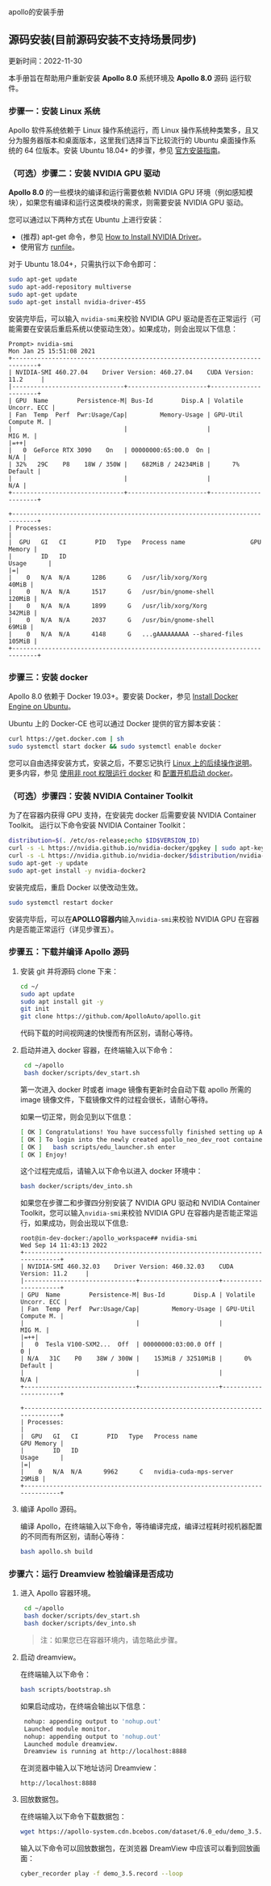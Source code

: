 apollo的安装手册
## 源码安装(目前源码安装不支持场景同步)

更新时间：2022-11-30

本手册旨在帮助用户重新安装 **Apollo 8.0** 系统环境及 **Apollo 8.0** 源码 运行软件。

### [](https://apollo.baidu.com/Apollo-Homepage-Document/Apollo_Doc_CN_8_0/%E5%AE%89%E8%A3%85%E8%AF%B4%E6%98%8E/%E6%BA%90%E7%A0%81%E5%AE%89%E8%A3%85#%E6%AD%A5%E9%AA%A4%E4%B8%80%EF%BC%9A%E5%AE%89%E8%A3%85-linux-%E7%B3%BB%E7%BB%9F)步骤一：安装 Linux 系统

Apollo 软件系统依赖于 Linux 操作系统运行，而 Linux 操作系统种类繁多，且又分为服务器版本和桌面版本，这里我们选择当下比较流行的 Ubuntu 桌面操作系统的 64 位版本。安装 Ubuntu 18.04+ 的步骤，参见 [官方安装指南](https://ubuntu.com/tutorials/install-ubuntu-desktop)。

### [](https://apollo.baidu.com/Apollo-Homepage-Document/Apollo_Doc_CN_8_0/%E5%AE%89%E8%A3%85%E8%AF%B4%E6%98%8E/%E6%BA%90%E7%A0%81%E5%AE%89%E8%A3%85#%EF%BC%88%E5%8F%AF%E9%80%89%EF%BC%89%E6%AD%A5%E9%AA%A4%E4%BA%8C%EF%BC%9A%E5%AE%89%E8%A3%85-nvidia-gpu-%E9%A9%B1%E5%8A%A8)（可选）步骤二：安装 NVIDIA GPU 驱动

**Apollo 8.0** 的一些模块的编译和运行需要依赖 NVIDIA GPU 环境（例如感知模块），如果您有编译和运行这类模块的需求，则需要安装 NVIDIA GPU 驱动。

您可以通过以下两种方式在 Ubuntu 上进行安装：

- (推荐) apt-get 命令，参见 [How to Install NVIDIA Driver](https://github.com/NVIDIA/nvidia-docker/wiki/Frequently-Asked-Questions#how-do-i-install-the-nvidia-driver)。
- 使用官方 [runfile](https://www.nvidia.com/en-us/drivers/unix/)。

对于 Ubuntu 18.04+，只需执行以下命令即可：

```bash
sudo apt-get update
sudo apt-add-repository multiverse
sudo apt-get update
sudo apt-get install nvidia-driver-455
```

安装完毕后，可以输入 `nvidia-smi`来校验 NVIDIA GPU 驱动是否在正常运行（可能需要在安装后重启系统以使驱动生效）。如果成功，则会出现以下信息：

```text
Prompt> nvidia-smi
Mon Jan 25 15:51:08 2021
+-----------------------------------------------------------------------------+
| NVIDIA-SMI 460.27.04    Driver Version: 460.27.04    CUDA Version: 11.2     |
|-------------------------------+----------------------+----------------------+
| GPU  Name        Persistence-M| Bus-Id        Disp.A | Volatile Uncorr. ECC |
| Fan  Temp  Perf  Pwr:Usage/Cap|         Memory-Usage | GPU-Util  Compute M. |
|                               |                      |               MIG M. |
|=++|
|   0  GeForce RTX 3090    On   | 00000000:65:00.0  On |                  N/A |
| 32%   29C    P8    18W / 350W |    682MiB / 24234MiB |      7%      Default |
|                               |                      |                  N/A |
+-------------------------------+----------------------+----------------------+

+-----------------------------------------------------------------------------+
| Processes:                                                                  |
|  GPU   GI   CI        PID   Type   Process name                  GPU Memory |
|        ID   ID                                                   Usage      |
|=|
|    0   N/A  N/A      1286      G   /usr/lib/xorg/Xorg                 40MiB |
|    0   N/A  N/A      1517      G   /usr/bin/gnome-shell              120MiB |
|    0   N/A  N/A      1899      G   /usr/lib/xorg/Xorg                342MiB |
|    0   N/A  N/A      2037      G   /usr/bin/gnome-shell               69MiB |
|    0   N/A  N/A      4148      G   ...gAAAAAAAAA --shared-files      105MiB |
+-----------------------------------------------------------------------------+
```

### [](https://apollo.baidu.com/Apollo-Homepage-Document/Apollo_Doc_CN_8_0/%E5%AE%89%E8%A3%85%E8%AF%B4%E6%98%8E/%E6%BA%90%E7%A0%81%E5%AE%89%E8%A3%85#%E6%AD%A5%E9%AA%A4%E4%B8%89%EF%BC%9A%E5%AE%89%E8%A3%85-docker)步骤三：安装 docker

Apollo 8.0 依赖于 Docker 19.03+。要安装 Docker，参见 [Install Docker Engine on Ubuntu](https://docs.docker.com/engine/install/ubuntu/)。

Ubuntu 上的 Docker-CE 也可以通过 Docker 提供的官方脚本安装：

```bash
curl https://get.docker.com | sh
sudo systemctl start docker && sudo systemctl enable docker
```

您可以自由选择安装方式，安装之后，不要忘记执行 [Linux 上的后续操作说明](https://docs.docker.com/engine/install/linux-postinstall/)。更多内容，参见 [使用非 root 权限运行 docker](https://docs.docker.com/engine/install/linux-postinstall/#manage-docker-as-a-non-root-user) 和 [配置开机启动 docker](https://docs.docker.com/engine/install/linux-postinstall/#configure-docker-to-start-on-boot)。

### [](https://apollo.baidu.com/Apollo-Homepage-Document/Apollo_Doc_CN_8_0/%E5%AE%89%E8%A3%85%E8%AF%B4%E6%98%8E/%E6%BA%90%E7%A0%81%E5%AE%89%E8%A3%85#%EF%BC%88%E5%8F%AF%E9%80%89%EF%BC%89%E6%AD%A5%E9%AA%A4%E5%9B%9B%EF%BC%9A%E5%AE%89%E8%A3%85-nvidia-container-toolkit)（可选）步骤四：安装 NVIDIA Container Toolkit

为了在容器内获得 GPU 支持，在安装完 docker 后需要安装 NVIDIA Container Toolkit。 运行以下命令安装 NVIDIA Container Toolkit：

```bash
distribution=$(. /etc/os-release;echo $ID$VERSION_ID)
curl -s -L https://nvidia.github.io/nvidia-docker/gpgkey | sudo apt-key add -
curl -s -L https://nvidia.github.io/nvidia-docker/$distribution/nvidia-docker.list | sudo tee /etc/apt/sources.list.d/nvidia-docker.list
sudo apt-get -y update
sudo apt-get install -y nvidia-docker2
```

安装完成后，重启 Docker 以使改动生效。

```bash
sudo systemctl restart docker
```

安装完毕后，可以在**APOLLO容器内**输入`nvidia-smi`来校验 NVIDIA GPU 在容器内是否能正常运行（详见步骤五）。

### [](https://apollo.baidu.com/Apollo-Homepage-Document/Apollo_Doc_CN_8_0/%E5%AE%89%E8%A3%85%E8%AF%B4%E6%98%8E/%E6%BA%90%E7%A0%81%E5%AE%89%E8%A3%85#%E6%AD%A5%E9%AA%A4%E4%BA%94%EF%BC%9A%E4%B8%8B%E8%BD%BD%E5%B9%B6%E7%BC%96%E8%AF%91-apollo-%E6%BA%90%E7%A0%81)步骤五：下载并编译 Apollo 源码

1. 安装 git 并将源码 clone 下来：
    
    ```bash
    cd ~/
    sudo apt update
    sudo apt install git -y
    git init
    git clone https://github.com/ApolloAuto/apollo.git
    ```
    
    代码下载的时间视网速的快慢而有所区别，请耐心等待。
    
2. 启动并进入 docker 容器，在终端输入以下命令：
    
    ```bash
     cd ~/apollo
     bash docker/scripts/dev_start.sh
    ```
    
    第一次进入 docker 时或者 image 镜像有更新时会自动下载 apollo 所需的 image 镜像文件，下载镜像文件的过程会很长，请耐心等待。
    
    如果一切正常，则会见到以下信息：
    
    ```bash
    [ OK ] Congratulations! You have successfully finished setting up Apollo Dev Environment.
    [ OK ] To login into the newly created apollo_neo_dev_root container, please run the following command:
    [ OK ]   bash scripts/edu_launcher.sh enter
    [ OK ] Enjoy!
    ```
    
    这个过程完成后，请输入以下命令以进入 docker 环境中：
    
    ```bash
    bash docker/scripts/dev_into.sh
    ```
    
    如果您在步骤二和步骤四分别安装了 NVIDIA GPU 驱动和 NVIDIA Container Toolkit，您可以输入`nvidia-smi`来校验 NVIDIA GPU 在容器内是否能正常运行，如果成功，则会出现以下信息:
    
    ```text
    root@in-dev-docker:/apollo_workspace## nvidia-smi 
    Wed Sep 14 11:43:13 2022       
    +-----------------------------------------------------------------------------+
    | NVIDIA-SMI 460.32.03    Driver Version: 460.32.03    CUDA Version: 11.2     |
    |-------------------------------+----------------------+----------------------+
    | GPU  Name        Persistence-M| Bus-Id        Disp.A | Volatile Uncorr. ECC |
    | Fan  Temp  Perf  Pwr:Usage/Cap|         Memory-Usage | GPU-Util  Compute M. |
    |                               |                      |               MIG M. |
    |=++|
    |   0  Tesla V100-SXM2...  Off  | 00000000:03:00.0 Off |                    0 |
    | N/A   31C    P0    38W / 300W |    153MiB / 32510MiB |      0%      Default |
    |                               |                      |                  N/A |
    +-------------------------------+----------------------+----------------------+
    
    +-----------------------------------------------------------------------------+
    | Processes:                                                                  |
    |  GPU   GI   CI        PID   Type   Process name                  GPU Memory |
    |        ID   ID                                                   Usage      |
    |=|
    |    0   N/A  N/A      9962      C   nvidia-cuda-mps-server             29MiB |
    +-----------------------------------------------------------------------------+
    ```
    
3. 编译 Apollo 源码。
    
    编译 Apollo，在终端输入以下命令，等待编译完成，编译过程耗时视机器配置的不同而有所区别，请耐心等待：
    
    ```bash
    bash apollo.sh build
    ```
    

### [](https://apollo.baidu.com/Apollo-Homepage-Document/Apollo_Doc_CN_8_0/%E5%AE%89%E8%A3%85%E8%AF%B4%E6%98%8E/%E6%BA%90%E7%A0%81%E5%AE%89%E8%A3%85#%E6%AD%A5%E9%AA%A4%E5%85%AD%EF%BC%9A%E8%BF%90%E8%A1%8C-dreamview-%E6%A3%80%E9%AA%8C%E7%BC%96%E8%AF%91%E6%98%AF%E5%90%A6%E6%88%90%E5%8A%9F)步骤六：运行 Dreamview 检验编译是否成功

1. 进入 Apollo 容器环境。
    
    ```bash
     cd ~/apollo
     bash docker/scripts/dev_start.sh
     bash docker/scripts/dev_into.sh
    ```
    
    > 注：如果您已在容器环境内，请忽略此步骤。
    
2. 启动 dreamview。
    
    在终端输入以下命令：
    
    ```bash
    bash scripts/bootstrap.sh
    ```
    
    如果启动成功，在终端会输出以下信息：
    
    ```bash
     nohup: appending output to 'nohup.out'
     Launched module monitor.
     nohup: appending output to 'nohup.out'
     Launched module dreamview.
     Dreamview is running at http://localhost:8888
    ```
    
    在浏览器中输入以下地址访问 Dreamview：
    
    ```text
    http://localhost:8888
    ```
    
3. 回放数据包。
    
    在终端输入以下命令下载数据包：
    
    ```bash
    wget https://apollo-system.cdn.bcebos.com/dataset/6.0_edu/demo_3.5.record
    ```
    
    输入以下命令可以回放数据包，在浏览器 DreamView 中应该可以看到回放画面：
    
    ```bash
    cyber_recorder play -f demo_3.5.record --loop
    ```